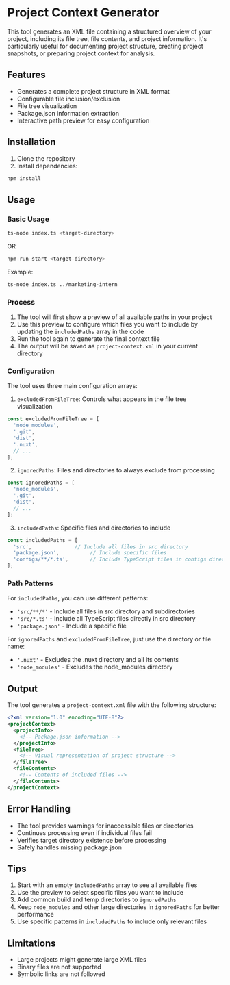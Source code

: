 # Project Context Generator

This tool generates an XML file containing a structured overview of your project, including its file tree, file contents, and project information. It's particularly useful for documenting project structure, creating project snapshots, or preparing project context for analysis.

## Features

- Generates a complete project structure in XML format
- Configurable file inclusion/exclusion
- File tree visualization
- Package.json information extraction
- Interactive path preview for easy configuration

## Installation

1. Clone the repository
2. Install dependencies:
```bash
npm install
```

## Usage

### Basic Usage

```bash
ts-node index.ts <target-directory>
```
OR
```bash
npm run start <target-directory>
```

Example:
```bash
ts-node index.ts ../marketing-intern
```

### Process

1. The tool will first show a preview of all available paths in your project
2. Use this preview to configure which files you want to include by updating the `includedPaths` array in the code
3. Run the tool again to generate the final context file
4. The output will be saved as `project-context.xml` in your current directory

### Configuration

The tool uses three main configuration arrays:

1. `excludedFromFileTree`: Controls what appears in the file tree visualization
```typescript
const excludedFromFileTree = [
  'node_modules',
  '.git',
  'dist',
  '.nuxt',
  // ...
];
```

2. `ignoredPaths`: Files and directories to always exclude from processing
```typescript
const ignoredPaths = [
  'node_modules',
  '.git',
  'dist',
  // ...
];
```

3. `includedPaths`: Specific files and directories to include
```typescript
const includedPaths = [
  'src',              // Include all files in src directory
  'package.json',          // Include specific files
  'configs/**/*.ts',       // Include TypeScript files in configs directory
];
```

### Path Patterns

For `includedPaths`, you can use different patterns:
- `'src/**/*'` - Include all files in src directory and subdirectories
- `'src/*.ts'` - Include all TypeScript files directly in src directory
- `'package.json'` - Include a specific file

For `ignoredPaths` and `excludedFromFileTree`, just use the directory or file name:
- `'.nuxt'` - Excludes the .nuxt directory and all its contents
- `'node_modules'` - Excludes the node_modules directory

## Output

The tool generates a `project-context.xml` file with the following structure:

```xml
<?xml version="1.0" encoding="UTF-8"?>
<projectContext>
  <projectInfo>
    <!-- Package.json information -->
  </projectInfo>
  <fileTree>
    <!-- Visual representation of project structure -->
  </fileTree>
  <fileContents>
    <!-- Contents of included files -->
  </fileContents>
</projectContext>
```

## Error Handling

- The tool provides warnings for inaccessible files or directories
- Continues processing even if individual files fail
- Verifies target directory existence before processing
- Safely handles missing package.json

## Tips

1. Start with an empty `includedPaths` array to see all available files
2. Use the preview to select specific files you want to include
3. Add common build and temp directories to `ignoredPaths`
4. Keep `node_modules` and other large directories in `ignoredPaths` for better performance
5. Use specific patterns in `includedPaths` to include only relevant files

## Limitations

- Large projects might generate large XML files
- Binary files are not supported
- Symbolic links are not followed